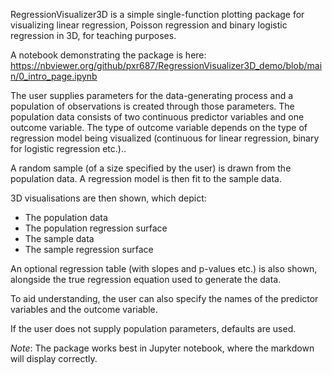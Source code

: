 RegressionVisualizer3D is a simple single-function plotting package for visualizing linear regression, Poisson regression and binary logistic regression in 3D, for teaching purposes.

A notebook demonstrating the package is here: https://nbviewer.org/github/pxr687/RegressionVisualizer3D_demo/blob/main/0_intro_page.ipynb

The user supplies parameters for the data-generating process and a population of observations is created through those parameters. The population data consists of two continuous predictor variables and one outcome variable. The type of outcome variable depends on the type of regression model being visualized (continuous for linear regression, binary for logistic regression etc.)..

A random sample (of a size specified by the user) is drawn from the population data. A regression model is then fit to the sample data.

3D visualisations are then shown, which depict:

* The population data
* The population regression surface
* The sample data
* The sample regression surface

An optional regression table (with slopes and p-values etc.) is also shown, alongside the true regression equation used to generate the data. 

To aid understanding, the user can also specify the names of the predictor variables and the outcome variable.

If the user does not supply population parameters, defaults are used.

*Note*: The package works best in Jupyter notebook, where the markdown will display correctly.
